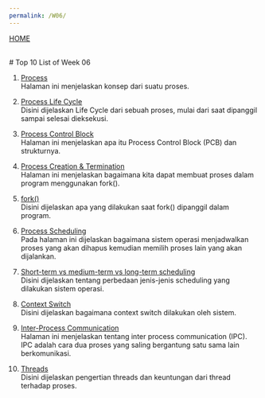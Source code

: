 ```yaml
---
permalink: /W06/
---
```

[HOME](../)

<br>
# Top 10 List of Week 06

1. [Process](https://www.tutorialspoint.com/operating_system/os_processes.htm)<br>
Halaman ini menjelaskan konsep dari suatu proses.

2. [Process Life Cycle](https://prepinsta.com/operating-systems/process-life-cycle/)<br>
Disini dijelaskan Life Cycle dari sebuah proses, mulai dari saat dipanggil sampai selesai dieksekusi.

3. [Process Control Block](https://www.tutorialspoint.com/what-is-process-control-block-pcb)<br>
Halaman ini menjelaskan apa itu Process Control Block (PCB) dan strukturnya.

4. [Process Creation & Termination](https://www.tutorialspoint.com/inter_process_communication/inter_process_communication_process_creation_termination.htm)<br>
Halaman ini menjelaskan bagaimana kita dapat membuat proses dalam program menggunakan fork().

5. [fork()](https://www.geeksforgeeks.org/fork-system-call/)<br>
Disini dijelaskan apa yang dilakukan saat fork() dipanggil dalam program.

6. [Process Scheduling](https://www.tutorialspoint.com/operating_system/os_process_scheduling.htm)<br>
Pada halaman ini dijelaskan bagaimana sistem operasi menjadwalkan proses yang akan dihapus kemudian memilih proses lain yang akan dijalankan.

7. [Short-term vs medium-term vs long-term scheduling](https://www.tutorialspoint.com/short-term-vs-medium-term-vs-long-term-scheduling)<br>
Disini dijelaskan tentang perbedaan jenis-jenis scheduling yang dilakukan sistem operasi.

8. [Context Switch](https://www.tutorialspoint.com/what-is-context-switching-in-operating-system)<br>
Disini dijelaskan bagaimana context switch dilakukan oleh sistem.

9. [Inter-Process Communication](https://www.geeksforgeeks.org/inter-process-communication-ipc/)<br>
Halaman ini menjelaskan tentang inter process communication (IPC). IPC adalah cara dua proses yang saling bergantung satu sama lain berkomunikasi.

10. [Threads](https://www.geeksforgeeks.org/thread-in-operating-system/)<br>
Disini dijelaskan pengertian threads dan keuntungan dari thread terhadap proses.